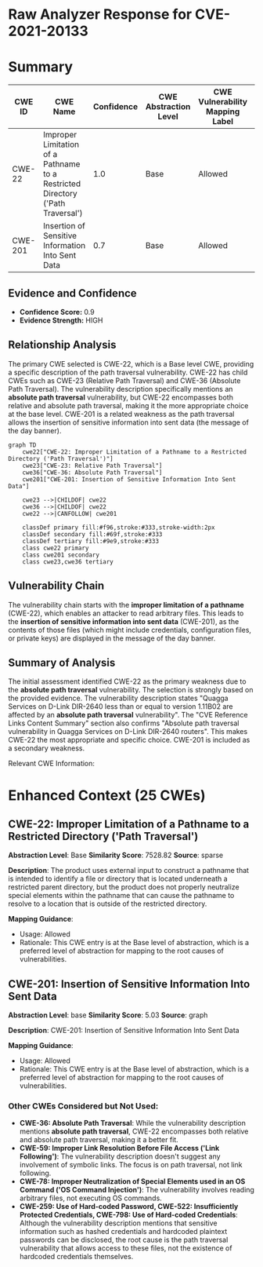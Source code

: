 # Raw Analyzer Response for CVE-2021-20133

# Summary
| CWE ID | CWE Name | Confidence | CWE Abstraction Level | CWE Vulnerability Mapping Label | CWE-Vulnerability Mapping Notes |
|---|---|---|---|---|---|
| CWE-22 | Improper Limitation of a Pathname to a Restricted Directory ('Path Traversal') | 1.0 | Base | Allowed | Primary CWE |
| CWE-201 | Insertion of Sensitive Information Into Sent Data | 0.7 | Base | Allowed | Secondary Candidate |

## Evidence and Confidence

*   **Confidence Score:** 0.9
*   **Evidence Strength:** HIGH

## Relationship Analysis
The primary CWE selected is CWE-22, which is a Base level CWE, providing a specific description of the path traversal vulnerability. CWE-22 has child CWEs such as CWE-23 (Relative Path Traversal) and CWE-36 (Absolute Path Traversal). The vulnerability description specifically mentions an **absolute path traversal** vulnerability, but CWE-22 encompasses both relative and absolute path traversal, making it the more appropriate choice at the base level. CWE-201 is a related weakness as the path traversal allows the insertion of sensitive information into sent data (the message of the day banner).

```mermaid
graph TD
    cwe22["CWE-22: Improper Limitation of a Pathname to a Restricted Directory ('Path Traversal')"]
    cwe23["CWE-23: Relative Path Traversal"]
    cwe36["CWE-36: Absolute Path Traversal"]
    cwe201["CWE-201: Insertion of Sensitive Information Into Sent Data"]
    
    cwe23 -->|CHILDOF| cwe22
    cwe36 -->|CHILDOF| cwe22
    cwe22 -->|CANFOLLOW| cwe201
    
    classDef primary fill:#f96,stroke:#333,stroke-width:2px
    classDef secondary fill:#69f,stroke:#333
    classDef tertiary fill:#9e9,stroke:#333
    class cwe22 primary
    class cwe201 secondary
    class cwe23,cwe36 tertiary
```

## Vulnerability Chain
The vulnerability chain starts with the **improper limitation of a pathname** (CWE-22), which enables an attacker to read arbitrary files. This leads to the **insertion of sensitive information into sent data** (CWE-201), as the contents of those files (which might include credentials, configuration files, or private keys) are displayed in the message of the day banner.

## Summary of Analysis
The initial assessment identified CWE-22 as the primary weakness due to the **absolute path traversal** vulnerability. The selection is strongly based on the provided evidence. The vulnerability description states "Quagga Services on D-Link DIR-2640 less than or equal to version 1.11B02 are affected by an **absolute path traversal** vulnerability". The "CVE Reference Links Content Summary" section also confirms "Absolute path traversal vulnerability in Quagga Services on D-Link DIR-2640 routers". This makes CWE-22 the most appropriate and specific choice. CWE-201 is included as a secondary weakness.

Relevant CWE Information:

# Enhanced Context (25 CWEs)

## CWE-22: Improper Limitation of a Pathname to a Restricted Directory ('Path Traversal')
**Abstraction Level**: Base
**Similarity Score**: 7528.82
**Source**: sparse

**Description**:
The product uses external input to construct a pathname that is intended to identify a file or directory that is located underneath a restricted parent directory, but the product does not properly neutralize special elements within the pathname that can cause the pathname to resolve to a location that is outside of the restricted directory.

**Mapping Guidance**:
- Usage: Allowed
- Rationale: This CWE entry is at the Base level of abstraction, which is a preferred level of abstraction for mapping to the root causes of vulnerabilities.

## CWE-201: Insertion of Sensitive Information Into Sent Data
**Abstraction Level**: base
**Similarity Score**: 5.03
**Source**: graph

**Description**:
CWE-201: Insertion of Sensitive Information Into Sent Data

**Mapping Guidance**:
- Usage: Allowed
- Rationale: This CWE entry is at the Base level of abstraction, which is a preferred level of abstraction for mapping to the root causes of vulnerabilities.

### Other CWEs Considered but Not Used:

*   **CWE-36: Absolute Path Traversal**: While the vulnerability description mentions **absolute path traversal**, CWE-22 encompasses both relative and absolute path traversal, making it a better fit.
*   **CWE-59: Improper Link Resolution Before File Access ('Link Following')**: The vulnerability description doesn't suggest any involvement of symbolic links. The focus is on path traversal, not link following.
*   **CWE-78: Improper Neutralization of Special Elements used in an OS Command ('OS Command Injection')**: The vulnerability involves reading arbitrary files, not executing OS commands.
*   **CWE-259: Use of Hard-coded Password, CWE-522: Insufficiently Protected Credentials, CWE-798: Use of Hard-coded Credentials**: Although the vulnerability description mentions that sensitive information such as hashed credentials and hardcoded plaintext passwords can be disclosed, the root cause is the path traversal vulnerability that allows access to these files, not the existence of hardcoded credentials themselves.
